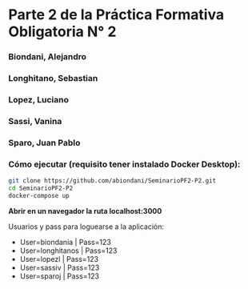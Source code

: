 # Parte 2 de la Práctica Formativa Obligatoria N° 2

### Biondani, Alejandro

### Longhitano, Sebastian

### Lopez, Luciano

### Sassi, Vanina

### Sparo, Juan Pablo

### Cómo ejecutar (requisito tener instalado Docker Desktop):

```bash
git clone https://github.com/abiondani/SeminarioPF2-P2.git
cd SeminarioPF2-P2
docker-compose up

```

**Abrir en un navegador la ruta localhost:3000**

Usuarios y pass para loguearse a la aplicación:

-   User=biondania | Pass=123
-   User=longhitanos | Pass=123
-   User=lopezl | Pass=123
-   User=sassiv | Pass=123
-   User=sparoj | Pass=123
